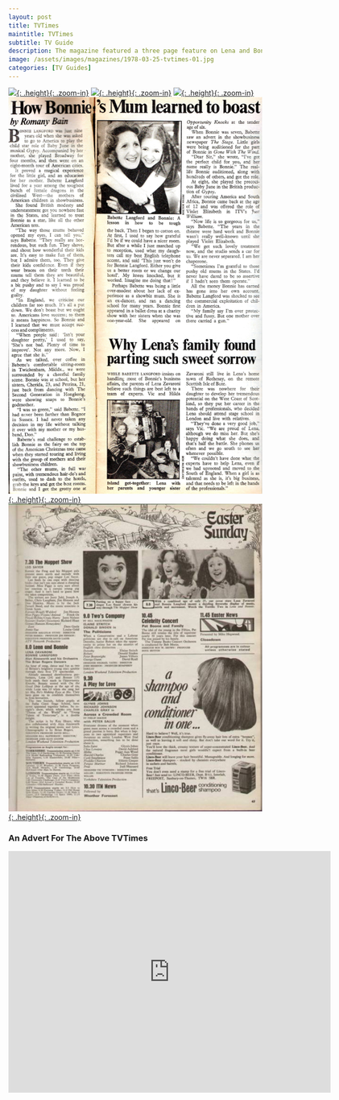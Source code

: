 ```yaml
---
layout: post
title: TVTimes
maintitle: TVTimes
subtitle: TV Guide
description: The magazine featured a three page feature on Lena and Bonnie.
image: /assets/images/magazines/1978-03-25-tvtimes-01.jpg
categories: [TV Guides]
---
```


[![](/assets/images/magazines/1978-03-25-tvtimes-01.jpg){: .height}{: .zoom-in}](/assets/images/magazines/1978-03-25-tvtimes-01.jpg)
[![](/assets/images/magazines/1978-03-25-tvtimes-02.jpg){: .height}{: .zoom-in}](/assets/images/magazines/1978-03-25-tvtimes-02.jpg)
[![](/assets/images/magazines/1978-03-25-tvtimes-03.jpg){: .height}{: .zoom-in}](/assets/images/magazines/1978-03-25-tvtimes-03.jpg)
[![](/assets/images/magazines/1978-03-25-tvtimes-04.jpg){: .height}{: .zoom-in}](/assets/images/magazines/1978-03-25-tvtimes-04.jpg)
[![](/assets/images/magazines/1978-03-25-tvtimes-05.jpg){: .height}{: .zoom-in}](/assets/images/magazines/1978-03-25-tvtimes-05.jpg)

### An Advert For The Above TVTimes
<div class="responsive-video"><iframe width="640px" height="480px" src="https://www.youtube-nocookie.com/embed/vBVFPi0jTDY?start=442&end=471" frameborder="0" allow="accelerometer; autoplay; encrypted-media; gyroscope; picture-in-picture" allowfullscreen></iframe></div>

<style>
.height {width:auto; height:194.65px;}
</style>

